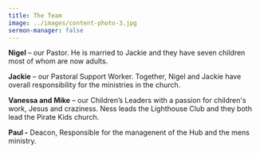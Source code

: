 ```yaml
---
title: The Team
image: ../images/content-photo-3.jpg
sermon-manager: false
---
```

**Nigel** – our Pastor. He is married to Jackie and they have seven children most of whom are now adults.

**Jackie** – our Pastoral Support Worker. Together, Nigel and Jackie have overall responsibility for the ministries in the church.

**Vanessa and Mike** – our Children’s Leaders with a passion for children's work, Jesus and craziness. Ness leads the Lighthouse Club and they both lead the Pirate Kids church.

**Paul -** Deacon, Responsible for the managenent of the Hub and the mens ministry.